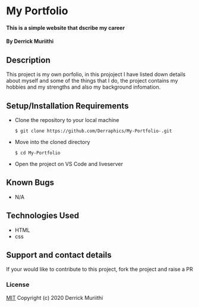 # My Portfolio
#### This is a simple website that dscribe my career 
#### By Derrick Muriithi
## Description
This project is my own porfolio, in this projoject I have listed down details about myself and some of the things that I do, the project contains my hobbies and my strengths and also my background infomation.
## Setup/Installation Requirements
* Clone the repository to your local machine
    ```
    $ git clone https://github.com/Derraphics/My-Portfolio-.git
    ```
* Move into the cloned directory
    ```
    $ cd My-Portfolio
    ```
* Open the project on VS Code and liveserver
## Known Bugs
* N/A
## Technologies Used
* HTML
* css
## Support and contact details
If your would like to contribute to this project, fork the project and raise a PR
### License
[MIT](https://choosealicense.com/licenses/mit/)
Copyright (c) 2020 Derrick Muriithi


 

